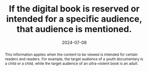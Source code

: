 ---
title: If the digital book is reserved or intended for a specific audience, that audience is mentioned.
abstract: This information applies when the content to be viewed is intended for certain readers and readers. For example, the target audience of a youth documentary is a child or a child, while the target audience of an ultra-violent book is an adult.
categories:
  - Identification
agrege: O4095-E011
opquast: 4 095
indiceebook: "11"
description: "Rule 011"
before: "010"
weight: "011"
after: "012"
actif: "1"
layout: rules
date: 2024-07-08
tags:
  - Trust
  - Legal
objectif:
  - Avoid receiving
  - Notify Users
Meo:
  - Associate specific public information with book
  - Include specific public information on the book presentation page
Controle:
  - For any book whose consultation may be shocking or not adapted to a certain population structure (minors, etc. , please ensure that there is an indication of the audience the book is intended for.
epubcheck: null
ace: null
humancheck: true
ReadiumGoToolkit: null
Source:
  - Opquast
  - "[currency symbol] SNE"
Referentiel:
  - ""
steps:
  - Design
  - editorial
pertinence: 1
---